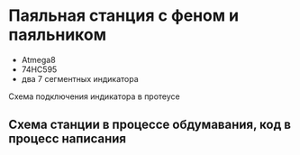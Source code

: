 # Паяльная станция с феном и паяльником

* Atmega8
* 74HC595
* два 7 сегментных индикатора

Схема подключения индикатора в протеусе

## Схема станции в процессе обдумавания, код в процесс написания

[](https://github.com/bob-01/Station_Solder_Hot_Atmega8/blob/master/proteus.png)
